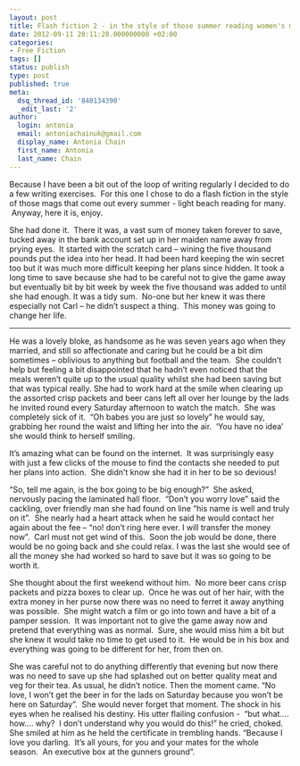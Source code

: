 ```yaml
---
layout: post
title: Flash fiction 2 - in the style of those summer reading women's mags
date: 2012-09-11 20:11:28.000000000 +02:00
categories:
- Free Fiction
tags: []
status: publish
type: post
published: true
meta:
  dsq_thread_id: '840134390'
  _edit_last: '2'
author:
  login: antonia
  email: antoniachainuk@gmail.com
  display_name: Antonia Chain
  first_name: Antonia
  last_name: Chain
---
```

Because I have been a bit out of the loop of writing regularly I decided to do a few writing exercises.  For this one I chose to do a flash fiction in the style of those mags that come out every summer - light beach reading for many.  Anyway, here it is, enjoy.

She had done it.  There it was, a vast sum of money taken forever to save, tucked away in the bank account set up in her maiden name away from prying eyes.  It started with the scratch card – wining the five thousand pounds put the idea into her head. It had been hard keeping the win secret too but it was much more difficult keeping her plans since hidden. It took a long time to save because she had to be careful not to give the game away but eventually bit by bit week by week the five thousand was added to until she had enough. It was a tidy sum.  No-one but her knew it was there especially not Carl – he didn’t suspect a thing.  This money was going to change her life.

---

He was a lovely bloke, as handsome as he was seven years ago when they married, and still so affectionate and caring but he could be a bit dim sometimes – oblivious to anything but football and the team.  She couldn’t help but feeling a bit disappointed that he hadn’t even noticed that the meals weren’t quite up to the usual quality whilst she had been saving but that was typical really. She had to work hard at the smile when clearing up the assorted crisp packets and beer cans left all over her lounge by the lads he invited round every Saturday afternoon to watch the match.  She was completely sick of it.  “Oh babes you are just so lovely” he would say, grabbing her round the waist and lifting her into the air.  ‘You have no idea’ she would think to herself smiling.

It’s amazing what can be found on the internet.  It was surprisingly easy with just a few clicks of the mouse to find the contacts she needed to put her plans into action.  She didn’t know she had it in her to be so devious!

“So, tell me again, is the box going to be big enough?”  She asked, nervously pacing the laminated hall floor.  “Don’t you worry love” said the cackling, over friendly man she had found on line “his name is well and truly on it”.  She nearly had a heart attack when he said he would contact her again about the fee – “no! don’t ring here ever. I will transfer the money now”.  Carl must not get wind of this.  Soon the job would be done, there would be no going back and she could relax. I was the last she would see of all the money she had worked so hard to save but it was so going to be worth it.

She thought about the first weekend without him.  No more beer cans crisp packets and pizza boxes to clear up.  Once he was out of her hair, with the extra money in her purse now there was no need to ferret it away anything was possible.  She might watch a film or go into town and have a bit of a pamper session.  It was important not to give the game away now and pretend that everything was as normal.  Sure, she would miss him a bit but she knew it would take no time to get used to it.  He would be in his box and everything was going to be different for her, from then on.

She was careful not to do anything differently that evening but now there was no need to save up she had splashed out on better quality meat and veg for their tea. As usual, he didn’t notice. Then the moment came. “No love, I won’t get the beer in for the lads on Saturday because you won’t be here on Saturday”.  She would never forget that moment. The shock in his eyes when he realised his destiny. His utter flailing confusion -  “but what…. how…. why?  I don’t understand why you would do this!” he cried, choked.  She smiled at him as he held the certificate in trembling hands. “Because I love you darling.  It’s all yours, for you and your mates for the whole season.  An executive box at the gunners ground”.